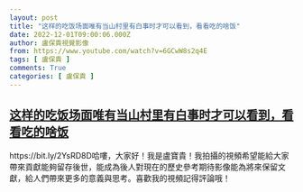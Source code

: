 ```yaml
---
layout: post
title: "这样的吃饭场面唯有当山村里有白事时才可以看到，看看吃的啥饭"
date: 2022-12-01T09:00:06.000Z
author: 盧保貴視覺影像
from: https://www.youtube.com/watch?v=6GCwW8s2q4E
tags: [ 盧保貴 ]
comments: True
categories: [ 盧保貴 ]
---
```

<!--1669885206000-->
[这样的吃饭场面唯有当山村里有白事时才可以看到，看看吃的啥饭](https://www.youtube.com/watch?v=6GCwW8s2q4E)
------

<div>
https://bit.ly/2YsRD8D哈嘍，大家好！我是盧寶貴！我拍攝的視頻希望能給大家帶來貢獻能夠留存後世，能成為後人對現在的歷史參考期待影像能為將來保留文獻，給人們帶來更多的意義與思考。喜歡我的視頻記得評論哦！
</div>
